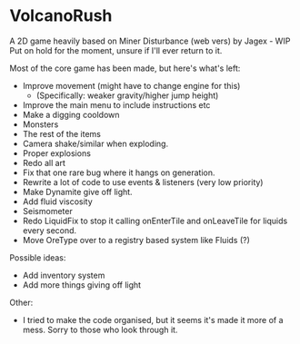 # VolcanoRush
A 2D game heavily based on Miner Disturbance (web vers) by Jagex - WIP
Put on hold for the moment, unsure if I'll ever return to it.

Most of the core game has been made, but here's what's left:
- Improve movement (might have to change engine for this)
    - (Specifically: weaker gravity/higher jump height)
- Improve the main menu to include instructions etc
- Make a digging cooldown
- Monsters
- The rest of the items
- Camera shake/similar when exploding.
- Proper explosions
- Redo all art
- Fix that one rare bug where it hangs on generation.
- Rewrite a lot of code to use events & listeners (very low priority)
- Make Dynamite give off light.
- Add fluid viscosity
- Seismometer
- Redo LiquidFix to stop it calling onEnterTile and onLeaveTile for liquids every second.
- Move OreType over to a registry based system like Fluids (?)

Possible ideas:
- Add inventory system
- Add more things giving off light


Other:
- I tried to make the code organised, but it seems it's made it more of a mess. Sorry to those who look through it.